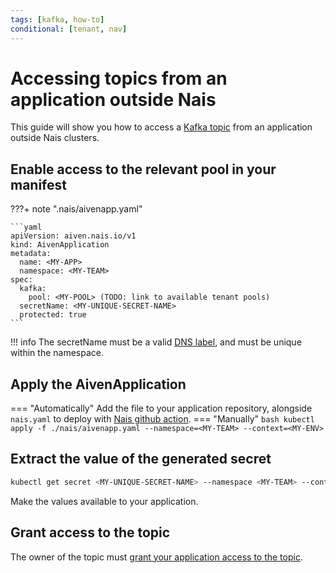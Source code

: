 ```yaml
---
tags: [kafka, how-to]
conditional: [tenant, nav]
---
```


# Accessing topics from an application outside Nais

This guide will show you how to access a [Kafka topic](create.md) from an application outside Nais clusters.

## Enable access to the relevant pool in your manifest

???+ note ".nais/aivenapp.yaml"

    ```yaml
    apiVersion: aiven.nais.io/v1
    kind: AivenApplication
    metadata:
      name: <MY-APP>
      namespace: <MY-TEAM>
    spec:
      kafka:
        pool: <MY-POOL> (TODO: link to available tenant pools)
      secretName: <MY-UNIQUE-SECRET-NAME>
      protected: true
    ```

!!! info
    The secretName must be a valid [DNS label](https://kubernetes.io/docs/concepts/overview/working-with-objects/names/#dns-label-names), and must be unique within the namespace.

## Apply the AivenApplication
=== "Automatically"
    Add the file to your application repository, alongside `nais.yaml` to deploy with [Nais github action](../../../build/how-to/build-and-deploy.md).
=== "Manually"
    ```bash
    kubectl apply -f ./nais/aivenapp.yaml --namespace=<MY-TEAM> --context=<MY-ENV>
    ```

## Extract the value of the generated secret
```bash
kubectl get secret <MY-UNIQUE-SECRET-NAME> --namespace <MY-TEAM> --contect <MY-ENV> -o jsonpath='{.data}' 
```

Make the values available to your application.

## Grant access to the topic

The owner of the topic must [grant your application access to the topic](manage-acl.md).
